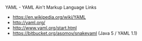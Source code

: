 YAML - YAML Ain't Markup Language
Links
* https://en.wikipedia.org/wiki/YAML
* http://yaml.org/
* http://www.yaml.org/start.html
* https://bitbucket.org/asomov/snakeyaml (Java 5 / YAML 1.1)